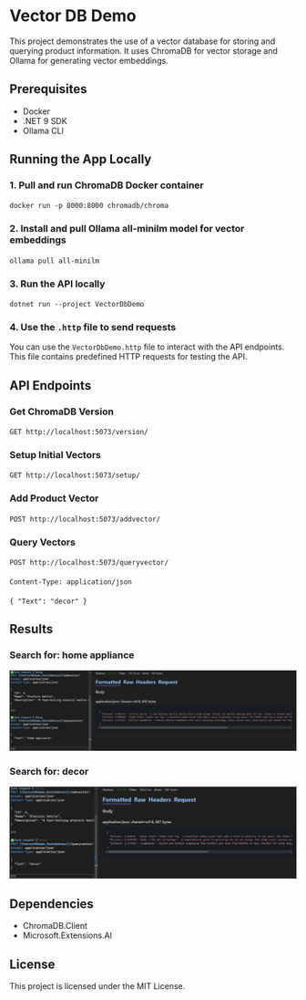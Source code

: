 # Vector DB Demo

This project demonstrates the use of a vector database for storing and querying product information. It uses ChromaDB for vector storage and Ollama for generating vector embeddings.

## Prerequisites

- Docker
- .NET 9 SDK
- Ollama CLI

## Running the App Locally

### 1. Pull and run ChromaDB Docker container

<code>docker run -p 8000:8000 chromadb/chroma</code>

### 2. Install and pull Ollama all-minilm model for vector embeddings

<code>ollama pull all-minilm</code>

### 3. Run the API locally

<code>dotnet run --project VectorDbDemo</code>

### 4. Use the `.http` file to send requests

You can use the `VectorDbDemo.http` file to interact with the API endpoints. This file contains predefined HTTP requests for testing the API.

## API Endpoints

### Get ChromaDB Version

<code>GET http://localhost:5073/version/</code>

### Setup Initial Vectors

<code>GET http://localhost:5073/setup/</code>

### Add Product Vector

<code>POST http://localhost:5073/addvector/</code>

### Query Vectors

<code>POST http://localhost:5073/queryvector/  
Content-Type: application/json  
{ "Text": "decor" }
</code>

## Results

### Search for: home appliance

![home_appliance](./images/home_appliance.png)

### Search for: decor

![decor](./images/decor.png)

## Dependencies

- ChromaDB.Client
- Microsoft.Extensions.AI

## License

This project is licensed under the MIT License.
